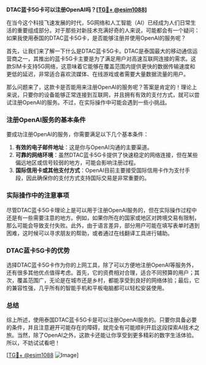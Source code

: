 **DTAC蓝卡5G卡可以注册OpenAI吗？[[TG💪+ @esim1088](https://t.me/s/esim1088)]**

在当今这个科技飞速发展的时代，5G网络和人工智能（AI）已经成为人们日常生活的重要组成部分。对于那些对新技术充满好奇的人来说，可能都会有一个疑问：如果我使用泰国的DTAC蓝卡5G卡，是否能够注册并使用OpenAI的服务呢？

首先，让我们来了解一下什么是DTAC蓝卡5G卡。DTAC是泰国最大的移动通信运营商之一，其推出的蓝卡5G卡主要是为了满足用户对高速互联网连接的需求。这款SIM卡支持5G网络，这意味着它能够在覆盖范围内提供更快的数据传输速度和更低的延迟，非常适合喜欢流媒体、在线游戏或者需要大量数据流量的用户。

那么问题来了，这款卡是否能用来注册OpenAI的服务呢？答案是肯定的！理论上来说，只要你的设备能够正常连接到互联网，并且拥有有效的支付方式，就可以尝试注册OpenAI的服务。不过，在实际操作中可能会遇到一些小挑战。

### 注册OpenAI服务的基本条件

要成功注册OpenAI的服务，你需要满足以下几个基本条件：

1. **有效的电子邮件地址**：这是你与OpenAI沟通的主要渠道。
2. **可靠的网络环境**：虽然DTAC蓝卡5G卡提供了快速稳定的网络连接，但在某些偏远地区或信号较弱的地方，可能会影响注册过程。
3. **国际信用卡或其他支付方式**：OpenAI目前主要接受国际信用卡作为支付手段，因此确保你的支付方式支持国际交易是非常重要的。

### 实际操作中的注意事项

尽管DTAC蓝卡5G卡理论上是可以用于注册OpenAI服务的，但在实际操作过程中还是有一些需要注意的地方。例如，如果你所在的国家或地区对跨境交易有限制，那么可能会导致支付失败。此外，由于语言差异，部分用户可能在填写表单时遇到困难，这时候可以寻求朋友的帮助，或者通过在线翻译工具进行辅助。

### DTAC蓝卡5G卡的优势

选择DTAC蓝卡5G卡作为你的上网工具，除了可以方便地注册OpenAI等服务外，还有很多其他优点值得考虑。首先，它的资费相对合理，适合不同预算的用户；其次，覆盖范围广，无论是在城市还是乡村，都能享受到良好的网络体验；最后，它的兼容性强，几乎所有的智能手机和平板电脑都可以轻松安装使用。

### 总结

综上所述，使用泰国DTAC蓝卡5G卡是可以注册OpenAI服务的。只要你具备必要的条件，并且注意避开可能存在的障碍，就完全有可能顺利开启这段探索AI技术之旅。当然，除了OpenAI之外，这款卡还能让你享受到更多精彩的数字生活体验。所以，不妨试试看吧！

[[TG💪+ @esim1088](https://t.me/s/esim1088) ![Image](https://i.postimg.cc/4NQfJmqS/Snipaste-2025-05-13-00-14-12.png)]